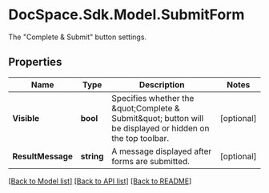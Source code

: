 # DocSpace.Sdk.Model.SubmitForm
The \"Complete & Submit\" button settings.

## Properties

Name | Type | Description | Notes
------------ | ------------- | ------------- | -------------
**Visible** | **bool** | Specifies whether the \&quot;Complete  &amp; Submit\&quot; button will be displayed or hidden on the top toolbar. | [optional] 
**ResultMessage** | **string** | A message displayed after forms are submitted. | [optional] 

[[Back to Model list]](../README.md#documentation-for-models) [[Back to API list]](../README.md#documentation-for-api-endpoints) [[Back to README]](../README.md)


